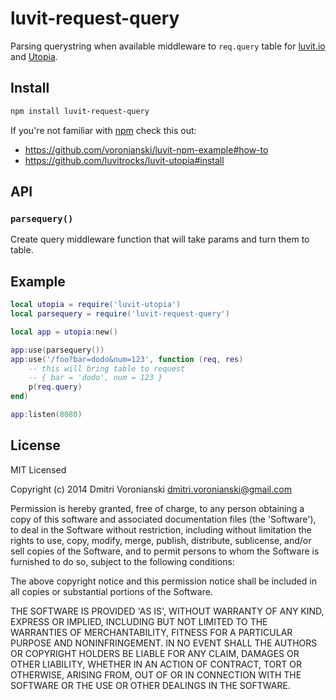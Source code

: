 # luvit-request-query

Parsing querystring when available middleware to ``req.query`` table for [luvit.io](http://luvit.io) and [Utopia](https://github.com/luvitrocks/luvit-utopia).

## Install

```bash
npm install luvit-request-query
```

If you're not familiar with [npm](https://www.npmjs.org/) check this out:
- https://github.com/voronianski/luvit-npm-example#how-to
- https://github.com/luvitrocks/luvit-utopia#install

## API

### ``parsequery()``

Create query middleware function that will take params and turn them to table.

## Example

```lua
local utopia = require('luvit-utopia')
local parsequery = require('luvit-request-query')

local app = utopia:new()

app:use(parsequery())
app:use('/foo?bar=dodo&num=123', function (req, res)
	-- this will bring table to request
	-- { bar = 'dodo', num = 123 }
	p(req.query)
end)

app:listen(8080)
```

## License

MIT Licensed

Copyright (c) 2014 Dmitri Voronianski [dmitri.voronianski@gmail.com](mailto:dmitri.voronianski@gmail.com)

Permission is hereby granted, free of charge, to any person obtaining
a copy of this software and associated documentation files (the
'Software'), to deal in the Software without restriction, including
without limitation the rights to use, copy, modify, merge, publish,
distribute, sublicense, and/or sell copies of the Software, and to
permit persons to whom the Software is furnished to do so, subject to
the following conditions:

The above copyright notice and this permission notice shall be
included in all copies or substantial portions of the Software.

THE SOFTWARE IS PROVIDED 'AS IS', WITHOUT WARRANTY OF ANY KIND,
EXPRESS OR IMPLIED, INCLUDING BUT NOT LIMITED TO THE WARRANTIES OF
MERCHANTABILITY, FITNESS FOR A PARTICULAR PURPOSE AND NONINFRINGEMENT.
IN NO EVENT SHALL THE AUTHORS OR COPYRIGHT HOLDERS BE LIABLE FOR ANY
CLAIM, DAMAGES OR OTHER LIABILITY, WHETHER IN AN ACTION OF CONTRACT,
TORT OR OTHERWISE, ARISING FROM, OUT OF OR IN CONNECTION WITH THE
SOFTWARE OR THE USE OR OTHER DEALINGS IN THE SOFTWARE.
